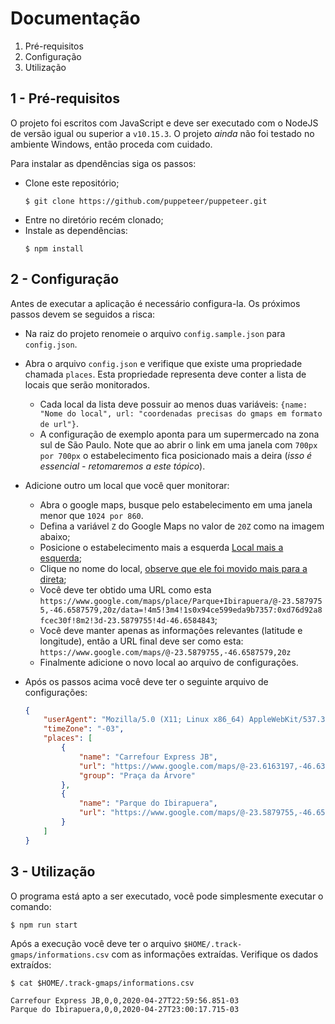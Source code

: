 # Documentação

1. Pré-requisitos
2. Configuração
3. Utilização


## 1 - Pré-requisitos

O projeto foi escritos com JavaScript e deve ser executado com o NodeJS de versão igual ou superior a `v10.15.3`. O projeto _ainda_ não foi testado no ambiente Windows, então proceda com cuidado.

Para instalar as dpendências siga os passos:

- Clone este repositório;
    ```shell
    $ git clone https://github.com/puppeteer/puppeteer.git
    ```
- Entre no diretório recém clonado;
- Instale as dependências:
    ```shell
    $ npm install
    ```

## 2 - Configuração

Antes de executar a aplicação é necessário configura-la. Os próximos passos devem se seguidos a risca:

- Na raiz do projeto renomeie o arquivo `config.sample.json` para `config.json`. 
- Abra o arquivo `config.json` e verifique que existe uma propriedade chamada `places`. Esta propriedade representa deve conter a lista de locais que serão monitorados.
    - Cada local da lista deve possuir ao menos duas variáveis: `{name: "Nome do local", url: "coordenadas precisas do gmaps em formato de url"}`.
    - A configuração de exemplo aponta para um supermercado na zona sul de São Paulo. Note que ao abrir o link em uma janela com `700px por 700px` o estabelecimento fica posicionado mais a deira (*isso é essencial - retomaremos a este tópico*).
- Adicione outro um local que você quer monitorar:
    - Abra o google maps, busque pelo estabelecimento em uma janela menor que `1024 por 860`.
    - Defina a variável `Z` do Google Maps no valor de `20Z` como na imagem abaixo;
    - Posicione o estabelecimento mais a esquerda [Local mais a esquerda](config-place-1.png);
    - Clique no nome do local, [observe que ele foi movido mais para a direta](config-place-2.png);
    - Você deve ter obtido uma URL como esta `https://www.google.com/maps/place/Parque+Ibirapuera/@-23.5879755,-46.6587579,20z/data=!4m5!3m4!1s0x94ce599eda9b7357:0xd76d92a8fcec30f!8m2!3d-23.5879755!4d-46.6584843`;
    - Você deve manter apenas as informações relevantes (latitude e longitude), então a URL final deve ser como esta: `https://www.google.com/maps/@-23.5879755,-46.6587579,20z`
    - Finalmente adicione o novo local ao arquivo de configurações.

- Após os passos acima você deve ter o seguinte arquivo de configurações:
    ```json
    {
        "userAgent": "Mozilla/5.0 (X11; Linux x86_64) AppleWebKit/537.36 (KHTML, like Gecko) Chrome/78.0.3904.108 Safari/537.36",
        "timeZone": "-03",
        "places": [
            {
                "name": "Carrefour Express JB",
                "url": "https://www.google.com/maps/@-23.6163197,-46.6393005,20z",
                "group": "Praça da Árvore"
            },
            {
                "name": "Parque do Ibirapuera",
                "url": "https://www.google.com/maps/@-23.5879755,-46.6587579,20z"
            }
        ]
    }
    ```

## 3 - Utilização

O programa está apto a ser executado, você pode simplesmente executar o comando:

```shell
$ npm run start
```

Após a execução você deve ter o arquivo `$HOME/.track-gmaps/informations.csv` com as informações extraídas. Verifique os dados extraídos:

```shell
$ cat $HOME/.track-gmaps/informations.csv

Carrefour Express JB,0,0,2020-04-27T22:59:56.851-03
Parque do Ibirapuera,0,0,2020-04-27T23:00:17.715-03
```